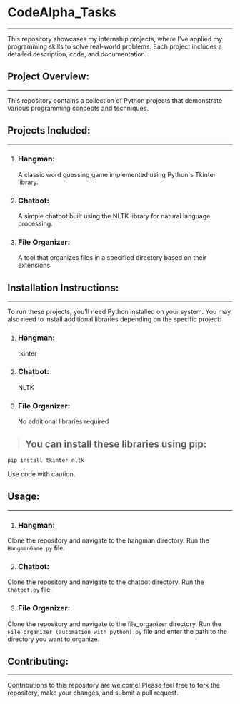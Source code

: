 # **CodeAlpha_Tasks**
---
This repository showcases my internship projects, where I've applied my programming skills to solve real-world problems. Each project includes a detailed description, code, and documentation.

## **Project Overview:**
---
This repository contains a collection of Python projects that demonstrate various programming concepts and techniques.

## **Projects Included:**
---

1. ### **Hangman:**
    A classic word guessing game implemented using Python's Tkinter library.
2. ### **Chatbot:**
    A simple chatbot built using the NLTK library for natural language processing.
3. ### **File Organizer:**
    A tool that organizes files in a specified directory based on their extensions.

## **Installation Instructions:**
---
To run these projects, you'll need Python installed on your system. You may also need to install additional libraries depending on the specific project:

1. ### **Hangman:**
    tkinter
2. ### **Chatbot:**
    NLTK
3. ### File Organizer:
    No additional libraries required

> ## **You can install these libraries using pip:**
```bash 
pip install tkinter nltk
```
Use code with caution.

## **Usage:**
---
1. ### **Hangman:**
Clone the repository and navigate to the hangman directory.
Run the `HangmanGame.py` file.

2. ### **Chatbot:**
Clone the repository and navigate to the chatbot directory.
Run the `Chatbot.py` file.

3. ### **File Organizer:**
Clone the repository and navigate to the file_organizer directory.
Run the `File organizer (automation with python).py` file and enter the path to the directory you want to organize.

## **Contributing:**
---
Contributions to this repository are welcome! Please feel free to fork the repository, make your changes, and submit a pull request.
